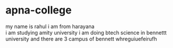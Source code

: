 # apna-college
my name is rahul
i am from harayana
<br>
i am studying amity university
i am doing btech science in bennettt university and there are 3 campus of bennett 
whreguiuefeirufh
